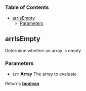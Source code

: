 <!-- Generated by documentation.js. Update this documentation by updating the source code. -->

### Table of Contents

-   [arrIsEmpty][1]
    -   [Parameters][2]

## arrIsEmpty

Determine whether an array is empty

### Parameters

-   `arr` **[Array][3]** The array to evaluate

Returns **[boolean][4]** 

[1]: #arrisempty

[2]: #parameters

[3]: https://developer.mozilla.org/docs/Web/JavaScript/Reference/Global_Objects/Array

[4]: https://developer.mozilla.org/docs/Web/JavaScript/Reference/Global_Objects/Boolean
